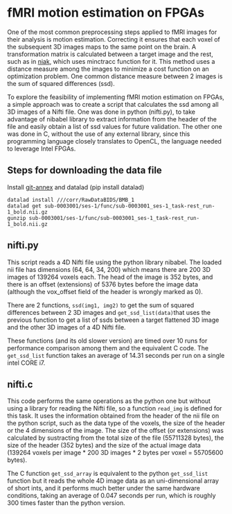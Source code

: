 # fMRI motion estimation on FPGAs

One of the most common preprocessing steps applied to fMRI images for their analysis is motion estimation. Correcting it ensures that each voxel of the subsequent 3D images maps to the same point on the brain. A transformation matrix is calculated between a target image and the rest, such as in [niak](https://github.com/SIMEXP/niak/blob/master/bricks/fmri_preprocess/niak_brick_motion_parameters.m), which uses minctracc function for it. This method uses a distance measure among the images to  minimize a cost function on an optimization problem. One common distance measure between 2 images is the sum of squared differences (ssd). 

To explore the feasibility of implementing fMRI motion estimation on FPGAs, a simple approach was to create a script that calculates the ssd among all 3D images of a Nifti file. One was done in python (nifti.py), to take advantage of nibabel library to extract information from the header of the file and easily obtain a list of ssd values for future validation. The other one was done in C, without the use of any external library, since this programming language closely translates to OpenCL, the language needed to leverage Intel FPGAs.

## Steps for downloading the data file

Install [git-annex](http://git-annex.branchable.com/install/) and datalad (pip install datalad)
    
    datalad install ///corr/RawDataBIDS/BMB_1
    datalad get sub-0003001/ses-1/func/sub-0003001_ses-1_task-rest_run-1_bold.nii.gz
    gunzip sub-0003001/ses-1/func/sub-0003001_ses-1_task-rest_run-1_bold.nii.gz

## nifti.py

This script reads a 4D Nifti file using the python library nibabel. The loaded nii file has dimensions (64, 64, 34, 200) which means there are 200 3D images of 139264 voxels each. The head of the image is 352 bytes, and there is an offset (extensions) of 5376 bytes before the image data (although the vox_offset field of the header is wrongly marked as 0).

There are 2 functions, `ssd(img1, img2)` to get the sum of squared differences between 2 3D images and `get_ssd_list(data)`that uses the previous function to get a list of ssds between a target flattened 3D image and the other 3D images of a 4D Nifti file.

These functions (and its old slower version) are timed over 10 runs for performance comparison among them and the equivalent C code. The `get_ssd_list` function takes an average of 14.31 seconds per run on a single intel CORE i7.

## nifti.c

This code performs the same operations as the python one but without using a library for reading the Nifti file, so a function `read_img` is defined for this task. It uses the information obtained from the header of the nii file on the python script, such as the data type of the voxels, the size of the header or the 4 dimensions of the image. The size of the offset (or extensions) was calculated by sustracting from the total size of the file (55711328 bytes), the size of the header (352 bytes) and the size of the actual image data (139264 voxels per image * 200 3D images * 2 bytes per voxel = 55705600 bytes).

The C function `get_ssd_array` is equivalent to the python `get_ssd_list` function but it reads the whole 4D image data as an uni-dimensional array of short ints, and it performs much better under the same hardware conditions, taking an average of 0.047 seconds per run, which is roughly 300 times faster than the python version. 
